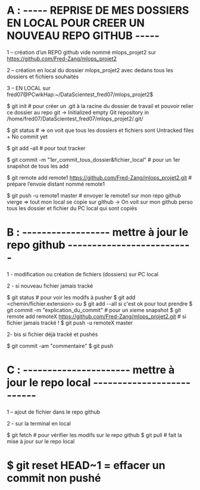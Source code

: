 # A : ----- REPRISE DE MES DOSSIERS EN LOCAL POUR CREER UN NOUVEAU REPO GITHUB -----

1 – création d’un REPO github vide nommé mlops_projet2 sur https://github.com/Fred-Zang/mlops_projet2

2 – création en local du dossier mlops_projet2 avec dedans tous les dossiers et fichiers souhaités

3 – EN LOCAL sur   fred07@PCwikHap:~/DataScientest_fred07/mlops_projet2$

$ git init  # pour créer un .git à la racine du dossier de travail et pouvoir relier ce dossier au repo git
->	Initialized empty Git repository in /home/fred07/DataScientest_fred07/mlops_projet2/.git/

$ git status # => on voit que tous les dossiers et fichiers sont Untracked files + No commit yet

$ git add –all  # pour tout tracker

$ git commit -m "1er_commit_tous_dossier&fichier_local"  # pour un 1er snapshot de tous les add

$ git remote add remote1 https://github.com/Fred-Zang/mlops_projet2.git   # prépare l’envoie distant nommé remote1

$ git push -u remote1 master  # envoyer le remote1 sur mon repo github vierge => tout mon local se copie sur github
->	On voit sur mon github perso tous les dossier et fichier du PC local qui sont copiés

# B : ------------------ mettre à jour le repo github  --------------------------

1 - modification ou création de fichiers (dossiers) sur PC local

2 - si nouveau fichier jamais tracké

$ git status # pour voir les modifs à pusher
$ git add <chemin/fichier.extension>  ou $ git add --all si c'est ok pour tout prendre
$ git commit -m "explication_du_commit"  # pour un xieme snapshot 
$ git remote add remoteX https://github.com/Fred-Zang/mlops_projet2.git # si fichier jamais tracké !
$ git push -u remoteX master

2- bis si fichier déjà tracké et pushés

$ git commit -am "commentaire"
$ git push


# C : ---------------------- mettre à jour le repo local --------------------------

1 – ajout de fichier dans le repo github

2 - sur la terminal en local

$ git fetch  # pour vérifier les modifs sur le repo github
$ git pull   # fait la mise à jour sur le repo local

# $ git reset HEAD~1  = effacer un commit non pushé 

